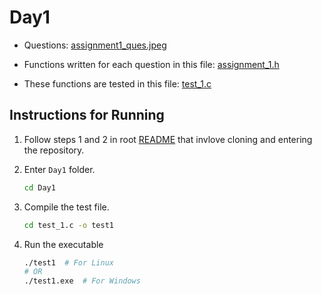 # Day1

- Questions: [assignment1_ques.jpeg](https://github.com/rafi007akhtar/compiler-lab-assignments/blob/master/Day1/assignment1_ques.jpeg)

- Functions written for each question in this file: [assignment_1.h](https://github.com/rafi007akhtar/compiler-lab-assignments/blob/master/Day1/assignment_1.h)

- These functions are tested in this file: [test_1.c](https://github.com/rafi007akhtar/compiler-lab-assignments/blob/master/Day1/assignment_1.h)

## Instructions for Running

1. Follow steps 1 and 2 in root [README](https://github.com/rafi007akhtar/compiler-lab-assignments/blob/master/README.md) that invlove cloning and entering the repository.

2. Enter `Day1` folder.
	```sh
	cd Day1
	```

3. Compile the test file.
	```sh
	cd test_1.c -o test1
	```

4. Run the executable
	```sh
	./test1  # For Linux
	# OR
	./test1.exe  # For Windows
	```
